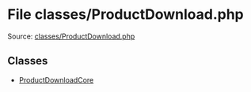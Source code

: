 File classes/ProductDownload.php
=========

Source: [classes/ProductDownload.php](https://github.com/PrestaShop/PrestaShop/blob/1.6.0.8/classes/ProductDownload.php)


Classes
-------

* [ProductDownloadCore](class.ProductDownloadCore.md)


